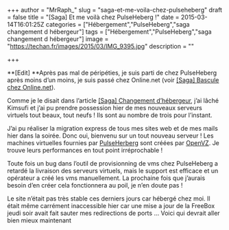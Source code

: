 +++
author = "MrRaph_"
slug = "saga-et-me-voila-chez-pulseheberg"
draft = false
title = "[Saga] Et me voilà chez PulseHeberg !"
date = 2015-03-14T16:01:25Z
categories = ["Hébergement","PulseHeberg","saga changement d hébergeur"]
tags = ["Hébergement","PulseHeberg","saga changement d hébergeur"]
image = "https://techan.fr/images/2015/03/IMG_9395.jpg"
description = ""

+++


**[Edit] **Après pas mal de péripéties, je suis parti de chez PulseHeberg après moins d’un moins, je suis passé chez Online.net (voir [[Saga] Bascule chez Online.net](https://techan.fr/saga-bascule-chez-online-net/)).

Comme je le disait dans l’article [[Saga] Changement d’hébergeur](https://techan.fr/saga-changement-dhebergeur/), j’ai lâché Kimsufi et j’ai pu prendre possession hier de mes nouveaux serveurs virtuels tout beaux, tout neufs ! Ils sont au nombre de trois pour l’instant.

J’ai pu réaliser la migration express de tous mes sites web et de mes mails hier dans la soirée. Donc oui, bienvenu sur un tout nouveau serveur ! Les machines virtuelles fournies par [PulseHerberg](https://pulseheberg.com) sont créées par [OpenVZ](http://openvz.org/Main_Page). Je trouve leurs performances en tout point irréprochable !

Toute fois un bug dans l’outil de provisionning de vms chez PulseHeberg a retardé la livraison des serveurs virtuels, mais le support est efficace et un opérateur a créé les vms manuellement. La prochaine fois que j’aurais besoin d’en créer cela fonctionnera au poil, je n’en doute pas !

Le site n’était pas très stable ces derniers jours car hébergé chez moi. Il était même carrément inaccessible hier car une mise a jour de la FreeBox jeudi soir avait fait sauter mes redirections de ports … Voici qui devrait aller bien mieux maintenant 
